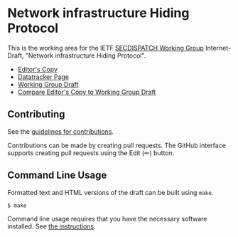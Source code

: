 <!-- regenerate: on (set to off if you edit this file) -->

# Network infrastructure Hiding Protocol

This is the working area for the IETF [SECDISPATCH Working Group](https://datatracker.ietf.org/group/secdispatch/documents/) Internet-Draft, "Network infrastructure Hiding Protocol".

* [Editor's Copy](https://OpenNHP.github.io/ietf-rfc-nhp/#go.draft-ietf-secdispatch-nhp.html)
* [Datatracker Page](https://datatracker.ietf.org/doc/draft-opennhp-ace-nhp/)
* [Working Group Draft](https://www.ietf.org/archive/id/draft-opennhp-ace-nhp-00.html)
* [Compare Editor's Copy to Working Group Draft](https://OpenNHP.github.io/ietf-rfc-nhp/#go.draft-opennhp-ace-nhp.diff)


## Contributing

See the
[guidelines for contributions](https://github.com/OpenNHP/ietf-rfc-nhp/blob/main/CONTRIBUTING.md).

Contributions can be made by creating pull requests.
The GitHub interface supports creating pull requests using the Edit (✏) button.


## Command Line Usage

Formatted text and HTML versions of the draft can be built using `make`.

```sh
$ make
```

Command line usage requires that you have the necessary software installed.  See
[the instructions](https://github.com/martinthomson/i-d-template/blob/main/doc/SETUP.md).

